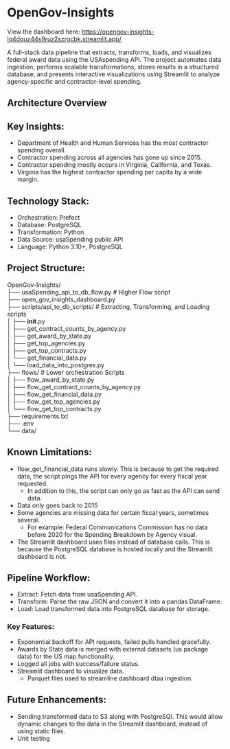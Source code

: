 # OpenGov-Insights

View the dashboard here: https://opengov-insights-lq4dquz44s9ruz2szrgcbk.streamlit.app/

A full-stack data pipeline that extracts, transforms, loads, and visualizes federal award data using the USAspending API. The project automates data ingestion, performs scalable transformations, stores results in a structured database, and presents interactive visualizations using Streamlit to analyze agency-specific and contractor-level spending.


## Architecture Overview


## Key Insights:
- Department of Health and Human Services has the most contractor spending overall.
- Contractor spending across all agencies has gone up since 2015.
- Contractor spending mostly occurs in Virginia, California, and Texas.
- Virginia has the highest contractor spending per capita by a wide margin.

## Technology Stack:
- Orchestration: Prefect
- Database: PostgreSQL
- Transformation: Python
- Data Source: usaSpending public API
- Language: Python 3.10+, PostgreSQL

## Project Structure:
OpenGov-Insights/<br>
├── usaSpending_api_to_db_flow.py        # Higher Flow script<br>
├── open_gov_insights_dashboard.py<br>
├── scripts/api_to_db_scripts/           # Extracting, Transforming, and Loading scripts<br>
│   ├── __init__.py<br>
│   ├── get_contract_counts_by_agency.py<br>
│   ├── get_award_by_state.py<br>
│   ├── get_top_agencies.py<br>
│   ├── get_top_contracts.py<br>
│   └── get_financial_data.py<br>
│   └── load_data_into_postgres.py<br>
├── flows/                                # Lower orchestration Scripts<br>
│   ├── flow_award_by_state.py  <br>
│   ├── flow_get_contract_counts_by_agency.py<br>
│   ├── flow_get_financial_data.py<br>
│   ├── flow_get_top_agencies.py<br>
│   └── flow_get_top_contracts.py<br>
├── requirements.txt<br>
├── .env<br>
└── data/<br>

## Known Limitations:
- flow_get_financial_data runs slowly. This is because to get the required data, the script pings the API for every agency for every fiscal year requested.
  - In addition to this, the script can only go as fast as the API can send data.
- Data only goes back to 2015
- Some agencies are missing data for certain fiscal years, sometimes several.
  - For example: Federal Communications Commission has no data before 2020 for the Spending Breakdown by Agency visual.
- The Streamlit dashboard uses files instead of database calls. This is because the PostgreSQL database is hosted locally and the Streamlit dashboard is not.

## Pipeline Workflow: 
- Extract: Fetch data from usaSpending API.
- Transform: Parse the raw JSON and convert it into a pandas DataFrame.
- Load: Load transformed data into PostgreSQL database for storage.

### Key Features:
- Exponential backoff for API requests, failed pulls handled gracefully.
- Awards by State data is merged with external datasets (us package data) for the US map functionality.
- Logged all jobs with success/failure status.
- Streamlit dashboard to visualize data.
  - Parquet files used to streamline dashboard dtaa ingestion.

## Future Enhancements:
- Sending transformed data to S3 along with PostgreSQl. This would allow dynamic changes to the data in the Streamlit dashboard, instead of using static files.
- Unit testing
